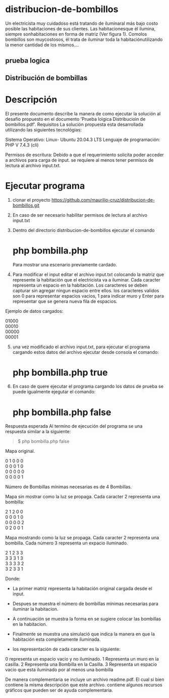 # distribucion-de-bombillos
Un electricista muy cuidadoso está tratando de iluminaral más bajo costo posible las habitaciones de sus clientes. Las habitacionesque él ilumina, siempre sonhabitaciones en forma de matriz (Ver figura 1). Comolos bombillos son muycostosos, él trata de iluminar toda la habitaciónutilizando la menor cantidad de los mismos....


## prueba logica

## Distribución de bombillas

# Descripción
El presente documento describe la manera de como ejecutar la solución al desafio propuesto en el documento  'Prueba loìgica Distribucioìn de bombillos.pdf'.
Requisitos
La solución propuesta esta desarrollada utilizando las siguientes tecnológias:

Sistema Operativo: Linux- Ubuntu 20.04.3 LTS
Lenguaje de programación: PHP V 7.4.3 (cli)

Permisos de escritura: Debido a que el requerimiento solicita poder acceder a archivos para carga de input. se requiere al menos tener permisos de lectura al archivo  input.txt.

# Ejecutar programa

1. clonar el proyecto https://github.com/maurilio-cruz/distribucion-de-bombillos.git

2. En caso de ser necesario habilitar permisos de lectura al archivo input.txt
 
3. Dentro del directorio distribucion-de-bombillos ejecutar el comando
	  # php bombilla.php
   Para mostrar una escenario previamente cardado.
   
4. Para modificar el input editar el archivo input.txt colocando la matriz que represente la habitación que el electricista va a iluminar.
	Cada caracter representa un espacio en la habitación. Los caracteres se deben capturar sin agregar ningun espacio entre ellos. los caracteres validos son 0 para representar espacios vacios, 1 para indicar muro y Enter para representar que se genera nueva fila de espacios.
  
Ejemplo de datos cargados:

01000  
00010  
00000  
00001  


5. una vez modificado el archivo input.txt, para ejecutar el programa cargando estos datos del archivo ejecutar desde	consola el comando:
	# php bombilla.php true
  
6. En caso de quere ejecutar el programa cargando los datos de prueba se puede igualmente ejegutar el comando:
	# php bombilla.php false

Respuesta esperada
Al termino de ejecución del programa se una respuesta similar a la siguiente:

>$ php bombilla.php false

Mapa original.

0 1 0 0 0  
0 0 0 1 0  
0 0 0 0 0  
0 0 0 0 1  

Número de Bombillas mínimas necesarias es de 4 Bombillas.

Mapa sin mostrar como la luz se propaga. Cada caracter 2 representa una bombilla:

2 1 2 0 0  
0 0 0 1 0  
0 0 0 0 2  
0 2 0 0 1  

Mapa mostrando como la luz se propaga. Cada caracter 2 representa una bombilla. Cada número 3 representa un expacio iluminado. 

2 1 2 3 3  
3 3 3 1 3  
3 3 3 3 2  
3 2 3 3 1   

Donde:
* La primer matriz representa la habitación original cargada desde el input. 
* Despues se muestra el número de bombillas mínimas necesarias para iluminar la habitacion.
* A continuación se muestra la forma en se sugiere colocar las bombillas en la habitacion.
* Finalmente se muestra una simulació que indica la manera en que la habitación esta completamente iluminada.

* los representación de cada caracter es la siguiente:

0 representa un espacio vacio y no iluminado.
1 Representa un muro en la casilla.
2 Representa una Bombilla en la Casilla.
3 Representa un espacio vacio que esta iluminado por al menos una bombilla


De manera complementaria se incluye un archivo readme.pdf. El cual si bien contiene la misma descripción que este archivo. contiene algunos recursos gráficos que pueden ser de ayuda complementaria.

